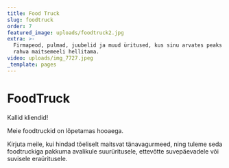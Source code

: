 ```yaml
---
title: Food Truck
slug: foodtruck
order: 7
featured_image: uploads/foodtruck2.jpg
extra: >-
  Firmapeod, pulmad, juubelid ja muud üritused, kus sinu arvates peaks Uulits
  rahva maitsemeeli hellitama.
video: uploads/img_7727.jpeg
_template: pages
---
```


# FoodTruck

Kallid kliendid!

Meie foodtruckid on lõpetamas hooaega.

Kirjuta meile, kui hindad tõeliselt maitsvat tänavagurmeed, ning tuleme seda foodtruckiga pakkuma avalikule suurüritusele, ettevõtte suvepäevadele või suvisele eraüritusele.
